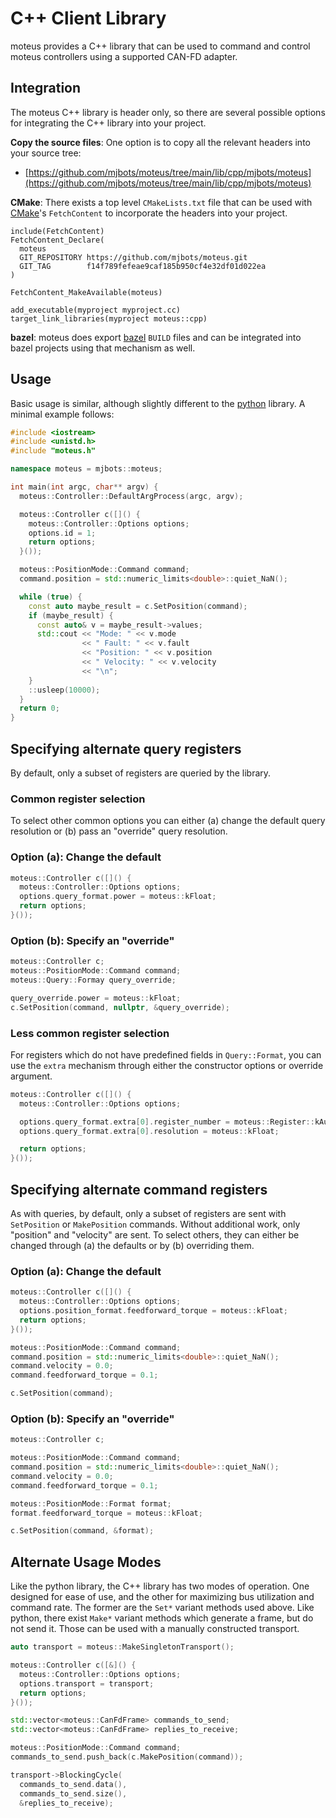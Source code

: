 # C++ Client Library

moteus provides a C++ library that can be used to command and control moteus controllers using a supported CAN-FD adapter.

## Integration

The moteus C++ library is header only, so there are several possible options for integrating the C++ library into your project.

**Copy the source files**: One option is to copy all the relevant headers into your source tree:

- [https://github.com/mjbots/moteus/tree/main/lib/cpp/mjbots/moteus](https://github.com/mjbots/moteus/tree/main/lib/cpp/mjbots/moteus)

**CMake**: There exists a top level `CMakeLists.txt` file that can be used with [CMake](https://cmake.org)'s `FetchContent` to incorporate the headers into your project.

```
include(FetchContent)
FetchContent_Declare(
  moteus
  GIT_REPOSITORY https://github.com/mjbots/moteus.git
  GIT_TAG        f14f789fefeae9caf185b950cf4e32df01d022ea
)

FetchContent_MakeAvailable(moteus)

add_executable(myproject myproject.cc)
target_link_libraries(myproject moteus::cpp)
```

**bazel**: moteus does export [bazel](https://bazel.build) `BUILD` files and can be integrated into bazel projects using that mechanism as well.

## Usage

Basic usage is similar, although slightly different to the [python](python.md) library.  A minimal example follows:

```cpp
#include <iostream>
#include <unistd.h>
#include "moteus.h"

namespace moteus = mjbots::moteus;

int main(int argc, char** argv) {
  moteus::Controller::DefaultArgProcess(argc, argv);

  moteus::Controller c([]() {
    moteus::Controller::Options options;
    options.id = 1;
    return options;
  }());

  moteus::PositionMode::Command command;
  command.position = std::numeric_limits<double>::quiet_NaN();

  while (true) {
    const auto maybe_result = c.SetPosition(command);
    if (maybe_result) {
      const auto& v = maybe_result->values;
      std::cout << "Mode: " << v.mode
                << " Fault: " << v.fault
                << "Position: " << v.position
                << " Velocity: " << v.velocity
                << "\n";
    }
    ::usleep(10000);
  }
  return 0;
}
```

## Specifying alternate query registers

By default, only a subset of registers are queried by the library.

### Common register selection

To select other common options you can either (a) change the default query resolution or (b) pass an "override" query resolution.

### Option (a): Change the default

```cpp
moteus::Controller c([]() {
  moteus::Controller::Options options;
  options.query_format.power = moteus::kFloat;
  return options;
}());
```

### Option (b): Specify an "override"

```cpp
moteus::Controller c;
moteus::PositionMode::Command command;
moteus::Query::Formay query_override;

query_override.power = moteus::kFloat;
c.SetPosition(command, nullptr, &query_override);
```

### Less common register selection

For registers which do not have predefined fields in `Query::Format`, you can use the `extra` mechanism through either the constructor options or override argument.

```cpp
moteus::Controller c([]() {
  moteus::Controller::Options options;

  options.query_format.extra[0].register_number = moteus::Register::kAux1AnalogIn1;
  options.query_format.extra[0].resolution = moteus::kFloat;

  return options;
}());
```

## Specifying alternate command registers

As with queries, by default, only a subset of registers are sent with `SetPosition` or `MakePosition` commands.  Without additional work, only "position" and "velocity" are sent.  To select others, they can either be changed through (a) the defaults or by (b) overriding them.

### Option (a): Change the default

```cpp
moteus::Controller c([]() {
  moteus::Controller::Options options;
  options.position_format.feedforward_torque = moteus::kFloat;
  return options;
}());

moteus::PositionMode::Command command;
command.position = std::numeric_limits<double>::quiet_NaN();
command.velocity = 0.0;
command.feedforward_torque = 0.1;

c.SetPosition(command);
```

### Option (b): Specify an "override"

```cpp
moteus::Controller c;

moteus::PositionMode::Command command;
command.position = std::numeric_limits<double>::quiet_NaN();
command.velocity = 0.0;
command.feedforward_torque = 0.1;

moteus::PositionMode::Format format;
format.feedforward_torque = moteus::kFloat;

c.SetPosition(command, &format);
```

## Alternate Usage Modes

Like the python library, the C++ library has two modes of operation.  One designed for ease of use, and the other for maximizing bus utilization and command rate.  The former are the `Set*` variant methods used above.  Like python, there exist `Make*` variant methods which generate a frame, but do not send it.  Those can be used with a manually constructed transport.

```cpp
auto transport = moteus::MakeSingletonTransport();

moteus::Controller c([&]() {
  moteus::Controller::Options options;
  options.transport = transport;
  return options;
}());

std::vector<moteus::CanFdFrame> commands_to_send;
std::vector<moteus::CanFdFrame> replies_to_receive;

moteus::PositionMode::Command command;
commands_to_send.push_back(c.MakePosition(command));

transport->BlockingCycle(
  commands_to_send.data(),
  commands_to_send.size(),
  &replies_to_receive);
```
